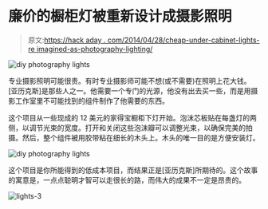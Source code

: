 # 廉价的橱柜灯被重新设计成摄影照明

> 原文:[https://hack aday . com/2014/04/28/cheap-under-cabinet-lights-re imagined-as-photography-lighting/](https://hackaday.com/2014/04/28/cheap-under-cabinet-lights-reimagined-as-photography-lighting/)

![diy photography lights](../Images/92fe59ae60c9426fc1f7b900138aecd1.png)

专业摄影照明可能很贵。有时专业摄影师可能不想(或不需要)在照明上花大钱。[亚历克斯]是那些人之一。他需要一个专门的光源，他没有出去买一些，而是用摄影工作室里不可能找到的组件制作了他需要的东西。

这个项目从一些现成的 12 美元的家得宝橱柜下灯开始。泡沫芯板贴在每盏灯的两侧，以调节光束的宽度。打开和关闭这些泡沫瓣可以调整光束，以确保完美的拍摄。然后，整个组件被用胶带粘在细长的木头上。木头的唯一目的是方便安装灯。

![diy photography lights](../Images/7254ab65a407581da9abbde7dcde498c.png)

这个项目是你所能得到的低成本项目，而结果正是[亚历克斯]所期待的。这个故事的寓意是，一点点聪明才智可以走很长的路，而伟大的成果不一定是昂贵的。

![lights-3](../Images/2a1b5791485a9700d4736b713525e0f7.png)